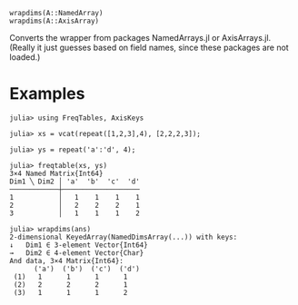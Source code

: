 ```
wrapdims(A::NamedArray)
wrapdims(A::AxisArray)
```

Converts the wrapper from packages NamedArrays.jl or AxisArrays.jl. (Really it just guesses based on field names, since these packages are not loaded.)

# Examples

```
julia> using FreqTables, AxisKeys

julia> xs = vcat(repeat([1,2,3],4), [2,2,2,3]);

julia> ys = repeat('a':'d', 4);

julia> freqtable(xs, ys)
3×4 Named Matrix{Int64}
Dim1 ╲ Dim2 │ 'a'  'b'  'c'  'd'
────────────┼───────────────────
1           │   1    1    1    1
2           │   2    2    2    1
3           │   1    1    1    2

julia> wrapdims(ans)
2-dimensional KeyedArray(NamedDimsArray(...)) with keys:
↓   Dim1 ∈ 3-element Vector{Int64}
→   Dim2 ∈ 4-element Vector{Char}
And data, 3×4 Matrix{Int64}:
      ('a')  ('b')  ('c')  ('d')
 (1)   1      1      1      1
 (2)   2      2      2      1
 (3)   1      1      1      2
```
